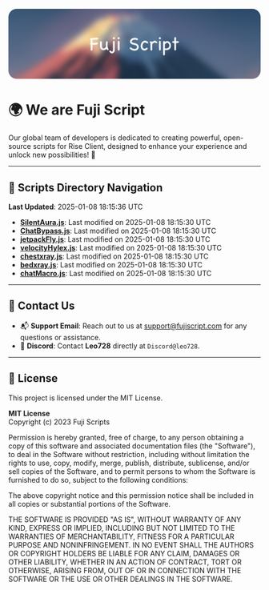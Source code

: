 ![Banner](.github/b.webp)

# 🌍 **We are Fuji Script**

Our global team of developers is dedicated to creating powerful, open-source scripts for Rise Client, designed to enhance your experience and unlock new possibilities! 🌟

---
<!-- SCRIPTS_NAVIGATION_START -->
## 📂 **Scripts Directory Navigation**

**Last Updated**: 2025-01-08 18:15:36 UTC

- **[SilentAura.js](scripts/SilentAura.js)**: Last modified on 2025-01-08 18:15:30 UTC
- **[ChatBypass.js](scripts/ChatBypass.js)**: Last modified on 2025-01-08 18:15:30 UTC
- **[jetpackFly.js](scripts/jetpackFly.js)**: Last modified on 2025-01-08 18:15:30 UTC
- **[velocityHylex.js](scripts/velocityHylex.js)**: Last modified on 2025-01-08 18:15:30 UTC
- **[chestxray.js](scripts/chestxray.js)**: Last modified on 2025-01-08 18:15:30 UTC
- **[bedxray.js](scripts/bedxray.js)**: Last modified on 2025-01-08 18:15:30 UTC
- **[chatMacro.js](scripts/chatMacro.js)**: Last modified on 2025-01-08 18:15:30 UTC

<!-- SCRIPTS_NAVIGATION_END -->

---

## 💬 **Contact Us**  
- 📬 **Support Email**: Reach out to us at [support@fujiscript.com](mailto:support@fujiscript.com) for any questions or assistance.  
- 💬 **Discord**: Contact **Leo728** directly at `Discord@leo728`.

---

## 📜 **License**

This project is licensed under the MIT License.  

**MIT License**  
Copyright (c) 2023 Fuji Scripts  

Permission is hereby granted, free of charge, to any person obtaining a copy of this software and associated documentation files (the "Software"), to deal in the Software without restriction, including without limitation the rights to use, copy, modify, merge, publish, distribute, sublicense, and/or sell copies of the Software, and to permit persons to whom the Software is furnished to do so, subject to the following conditions:  

The above copyright notice and this permission notice shall be included in all copies or substantial portions of the Software.  

THE SOFTWARE IS PROVIDED "AS IS", WITHOUT WARRANTY OF ANY KIND, EXPRESS OR IMPLIED, INCLUDING BUT NOT LIMITED TO THE WARRANTIES OF MERCHANTABILITY, FITNESS FOR A PARTICULAR PURPOSE AND NONINFRINGEMENT. IN NO EVENT SHALL THE AUTHORS OR COPYRIGHT HOLDERS BE LIABLE FOR ANY CLAIM, DAMAGES OR OTHER LIABILITY, WHETHER IN AN ACTION OF CONTRACT, TORT OR OTHERWISE, ARISING FROM, OUT OF OR IN CONNECTION WITH THE SOFTWARE OR THE USE OR OTHER DEALINGS IN THE SOFTWARE.  
